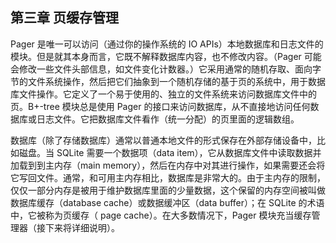 ## 第三章 页缓存管理

Pager 是唯一可以访问（通过你的操作系统的 IO APIs）本地数据库和日志文件的模块。但是就其本身而言，它既不解释数据库内容，也不修改内容。（Pager 可能会修改一些文件头部信息，如文件变化计数器。）它采用通常的随机存取、面向字节的文件系统操作，然后把它们抽象到一个随机存储的基于页的系统中，用于数据库文件操作。它定义了一个易于使用的、独立的文件系统来访问数据库文件中的页。B+-tree 模块总是使用 Pager 的接口来访问数据库，从不直接地访问任何数据库或日志文件。它把数据库文件看作（统一分配）的页里面的逻辑数组。

数据库（除了存储数据库）通常以普通本地文件的形式保存在外部存储设备中，比如磁盘。当 SQLite 需要一个数据项（data item），它从数据库文件中读取数据并加载到到主内存（main memory），然后在内存中对其进行操作，如果需要还会将它写回文件。通常，和可用主内存相比，数据库是非常大的。由于主内存的限制，仅仅一部分内存是被用于维护数据库里面的少量数据，这个保留的内存空间被叫做数据库缓存（database cache）或数据缓冲区（data buffer）；在 SQLite 的术语中，它被称为页缓存（ page cache）。在大多数情况下，Pager 模块充当缓存管理器（接下来将详细说明）。
